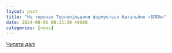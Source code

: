 ```yaml
---
layout: post
title: "На теренах Тернопільщини формується батальйон «БПЛА»"
date: 2024-08-06 08:33:39 +0000
categories: [news]
---
```


[Читати далі](https://www.chortkivmr.gov.ua/2024/08/06/na-terenah-ternopilshhyny-formuyetsya-bataljon-bpla/)
